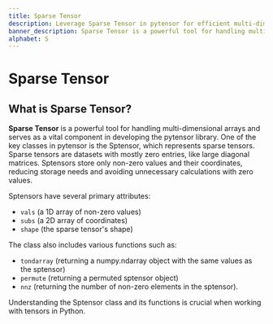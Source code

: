 ```yaml
---
title: Sparse Tensor
description: Leverage Sparse Tensor in pytensor for efficient multi-dimensional array handling. Explore Sptensor, a vital class representing sparse tensors.
banner_description: Sparse Tensor is a powerful tool for handling multi-dimensional arrays and serves as a vital component in developing the pytensor library. One of the key classes in pytensor is the Sptensor, which represents sparse tensors.
alphabet: S
---
```


# Sparse Tensor

## What is Sparse Tensor?

**Sparse Tensor** is a powerful tool for handling multi-dimensional arrays and serves as a vital component in developing the pytensor library. One of the key classes in pytensor is the Sptensor, which represents sparse tensors. Sparse tensors are datasets with mostly zero entries, like large diagonal matrices. Sptensors store only non-zero values and their coordinates, reducing storage needs and avoiding unnecessary calculations with zero values.

Sptensors have several primary attributes:

- `vals` (a 1D array of non-zero values)
- `subs` (a 2D array of coordinates)
- `shape` (the sparse tensor's shape)

The class also includes various functions such as:

- `tondarray` (returning a numpy.ndarray object with the same values as the sptensor)
- `permute` (returning a permuted sptensor object)
- `nnz` (returning the number of non-zero elements in the sptensor).

Understanding the Sptensor class and its functions is crucial when working with tensors in Python.
